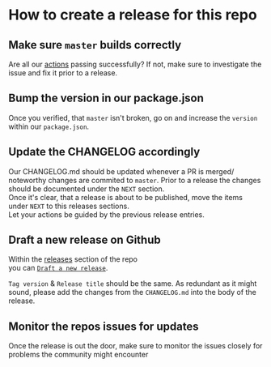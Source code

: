 # How to create a release for this repo
## Make sure `master` builds correctly
Are all our [actions](https://github.com/react-native-mapbox-gl/maps/actions) passing successfully?
If not, make sure to investigate the issue and fix it prior to a release.

## Bump the version in our package.json
Once you verified, that `master` isn't broken, go on and increase the `version` within our `package.json`.

## Update the CHANGELOG accordingly
Our CHANGELOG.md should be updated whenever a PR is merged/ noteworthy changes are commited to `master`.
Prior to a release the changes should be documented under the `NEXT` section.  
Once it's clear, that a release is about to be published, move the items under `NEXT` to this releases sections.  
Let your actions be guided by the previous release entries.

## Draft a new release on Github
Within the [releases](https://github.com/react-native-mapbox-gl/maps/releases) section of the repo  
you can [`Draft a new release`](https://github.com/react-native-mapbox-gl/maps/releases/new). 

`Tag version` & `Release title` should be the same.
As redundant as it might sound, please add the changes from the `CHANGELOG.md` into the body of the release.

## Monitor the repos issues for updates
Once the release is out the door, make sure to monitor the issues closely for problems the community might encounter

